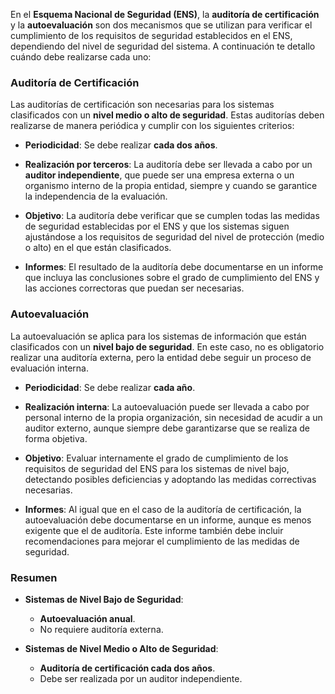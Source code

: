 En el **Esquema Nacional de Seguridad (ENS)**, la **auditoría de certificación** y la **autoevaluación** son dos mecanismos que se utilizan para verificar el cumplimiento de los requisitos de seguridad establecidos en el ENS, dependiendo del nivel de seguridad del sistema. A continuación te detallo cuándo debe realizarse cada uno:

### **Auditoría de Certificación** <!-- {docsify-ignore} -->

Las auditorías de certificación son necesarias para los sistemas clasificados con un **nivel medio o alto de seguridad**. Estas auditorías deben realizarse de manera periódica y cumplir con los siguientes criterios:

- **Periodicidad**: Se debe realizar **cada dos años**.
  
- **Realización por terceros**: La auditoría debe ser llevada a cabo por un **auditor independiente**, que puede ser una empresa externa o un organismo interno de la propia entidad, siempre y cuando se garantice la independencia de la evaluación.
  
- **Objetivo**: La auditoría debe verificar que se cumplen todas las medidas de seguridad establecidas por el ENS y que los sistemas siguen ajustándose a los requisitos de seguridad del nivel de protección (medio o alto) en el que están clasificados.

- **Informes**: El resultado de la auditoría debe documentarse en un informe que incluya las conclusiones sobre el grado de cumplimiento del ENS y las acciones correctoras que puedan ser necesarias.

### **Autoevaluación** <!-- {docsify-ignore} -->

La autoevaluación se aplica para los sistemas de información que están clasificados con un **nivel bajo de seguridad**. En este caso, no es obligatorio realizar una auditoría externa, pero la entidad debe seguir un proceso de evaluación interna.

- **Periodicidad**: Se debe realizar **cada año**.
  
- **Realización interna**: La autoevaluación puede ser llevada a cabo por personal interno de la propia organización, sin necesidad de acudir a un auditor externo, aunque siempre debe garantizarse que se realiza de forma objetiva.
  
- **Objetivo**: Evaluar internamente el grado de cumplimiento de los requisitos de seguridad del ENS para los sistemas de nivel bajo, detectando posibles deficiencias y adoptando las medidas correctivas necesarias.

- **Informes**: Al igual que en el caso de la auditoría de certificación, la autoevaluación debe documentarse en un informe, aunque es menos exigente que el de auditoría. Este informe también debe incluir recomendaciones para mejorar el cumplimiento de las medidas de seguridad.

### **Resumen** <!-- {docsify-ignore} -->

- **Sistemas de Nivel Bajo de Seguridad**:  
  - **Autoevaluación anual**.
  - No requiere auditoría externa.

- **Sistemas de Nivel Medio o Alto de Seguridad**:  
  - **Auditoría de certificación cada dos años**.
  - Debe ser realizada por un auditor independiente.